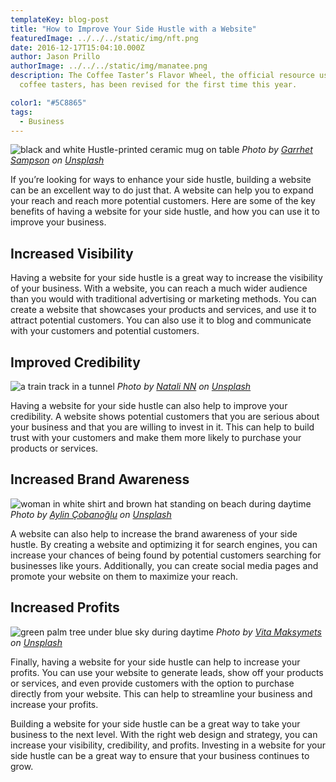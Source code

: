 ```yaml
---
templateKey: blog-post
title: "How to Improve Your Side Hustle with a Website"
featuredImage: ../../../static/img/nft.png
date: 2016-12-17T15:04:10.000Z
author: Jason Prillo
authorImage: ../../../static/img/manatee.png
description: The Coffee Taster’s Flavor Wheel, the official resource used by
  coffee tasters, has been revised for the first time this year.

color1: "#5C8865"
tags:
  - Business
---
```

![black and white Hustle-printed ceramic mug on table](https://images.unsplash.com/photo-1482440308425-276ad0f28b19?crop=entropy&cs=tinysrgb&fit=max&fm=jpg&ixid=M3w0NDgzMDl8MHwxfHNlYXJjaHwxfHxzaWRlJTIwaHVzdGxlJTIwY29uY2VwdHxlbnwwfHx8fDE2ODczOTYxNDl8MA&ixlib=rb-4.0.3&q=80&w=400)
*Photo by [Garrhet Sampson](https://unsplash.com/@garrhetsampson?utm_source=FindImage&utm_medium=referral) on [Unsplash](https://unsplash.com/?utm_source=FindImage&utm_medium=referral)*

If you’re looking for ways to enhance your side hustle, building a website can be an excellent way to do just that. A website can help you to expand your reach and reach more potential customers. Here are some of the key benefits of having a website for your side hustle, and how you can use it to improve your business.


## Increased Visibility

Having a website for your side hustle is a great way to increase the visibility of your business. With a website, you can reach a much wider audience than you would with traditional advertising or marketing methods. You can create a website that showcases your products and services, and use it to attract potential customers. You can also use it to blog and communicate with your customers and potential customers.


## Improved Credibility
![a train track in a tunnel](https://images.unsplash.com/photo-1648660993377-fda48eda0c1b?crop=entropy&cs=tinysrgb&fit=max&fm=jpg&ixid=M3w0NDgzMDl8MHwxfHNlYXJjaHwyfHxzaWRlJTIwaHVzdGxlJTIwY29uY2VwdHxlbnwwfHx8fDE2ODczOTYxNDl8MA&ixlib=rb-4.0.3&q=80&w=400)
*Photo by [Natali NN](https://unsplash.com/@nattie_nn?utm_source=FindImage&utm_medium=referral) on [Unsplash](https://unsplash.com/?utm_source=FindImage&utm_medium=referral)*

Having a website for your side hustle can also help to improve your credibility. A website shows potential customers that you are serious about your business and that you are willing to invest in it. This can help to build trust with your customers and make them more likely to purchase your products or services.


## Increased Brand Awareness
![woman in white shirt and brown hat standing on beach during daytime](https://images.unsplash.com/photo-1592565455346-cb98b50d63f1?crop=entropy&cs=tinysrgb&fit=max&fm=jpg&ixid=M3w0NDgzMDl8MHwxfHNlYXJjaHwzfHxzaWRlJTIwaHVzdGxlJTIwY29uY2VwdHxlbnwwfHx8fDE2ODczOTYxNDl8MA&ixlib=rb-4.0.3&q=80&w=400)
*Photo by [Aylin Çobanoğlu](https://unsplash.com/@vita_belvita?utm_source=FindImage&utm_medium=referral) on [Unsplash](https://unsplash.com/?utm_source=FindImage&utm_medium=referral)*


A website can also help to increase the brand awareness of your side hustle. By creating a website and optimizing it for search engines, you can increase your chances of being found by potential customers searching for businesses like yours. Additionally, you can create social media pages and promote your website on them to maximize your reach.


## Increased Profits

![green palm tree under blue sky during daytime](https://images.unsplash.com/photo-1629975314370-8e24c6466929?crop=entropy&cs=tinysrgb&fit=max&fm=jpg&ixid=M3w0NDgzMDl8MHwxfHNlYXJjaHw1fHxzaWRlJTIwaHVzdGxlJTIwY29uY2VwdHxlbnwwfHx8fDE2ODczOTYxNDl8MA&ixlib=rb-4.0.3&q=80&w=400)
*Photo by [Vita Maksymets](https://unsplash.com/@zynpayln?utm_source=FindImage&utm_medium=referral) on [Unsplash](https://unsplash.com/?utm_source=FindImage&utm_medium=referral)*


Finally, having a website for your side hustle can help to increase your profits. You can use your website to generate leads, show off your products or services, and even provide customers with the option to purchase directly from your website. This can help to streamline your business and increase your profits.


Building a website for your side hustle can be a great way to take your business to the next level. With the right web design and strategy, you can increase your visibility, credibility, and profits. Investing in a website for your side hustle can be a great way to ensure that your business continues to grow.